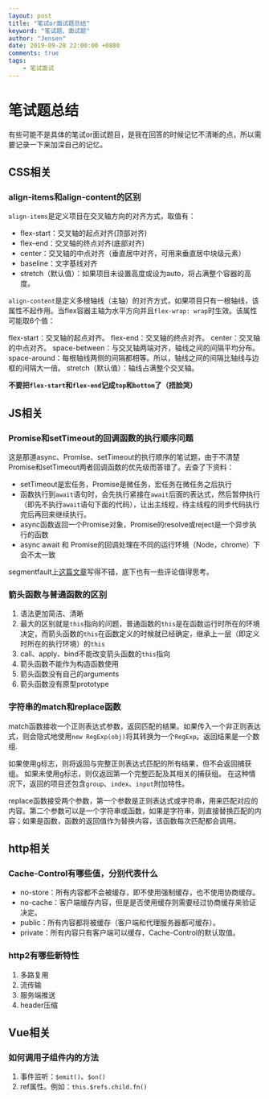 ```yaml
---
layout: post
title: "笔试or面试题总结"
keyword: "笔试题、面试题"
author: "Jensen"
date: 2019-09-28 22:00:00 +0800
comments: true
tags: 
    - 笔试面试
---
```


# 笔试题总结

有些可能不是具体的笔试or面试题目，是我在回答的时候记忆不清晰的点，所以需要记录一下来加深自己的记忆。

## CSS相关

### align-items和align-content的区别

`align-items`是定义项目在交叉轴方向的对齐方式，取值有：

* flex-start：交叉轴的起点对齐(顶部对齐)
* flex-end：交叉轴的终点对齐(底部对齐)
* center：交叉轴的中点对齐（垂直居中对齐，可用来垂直居中块级元素）
* baseline：文字基线对齐
* stretch（默认值）：如果项目未设置高度或设为auto，将占满整个容器的高度。

`align-content`是定义多根轴线（主轴）的对齐方式，如果项目只有一根轴线，该属性不起作用。当flex容器主轴为水平方向并且`flex-wrap: wrap`时生效。该属性可能取6个值：

flex-start：交叉轴的起点对齐。
flex-end：交叉轴的终点对齐。
center：交叉轴的中点对齐。
space-between：与交叉轴两端对齐，轴线之间的间隔平均分布。
space-around：每根轴线两侧的间隔都相等。所以，轴线之间的间隔比轴线与边框的间隔大一倍。
stretch（默认值）：轴线占满整个交叉轴。

**不要把`flex-start`和`flex-end`记成`top`和`bottom`了（捂脸哭）**

## JS相关

### Promise和setTimeout的回调函数的执行顺序问题

这是那道async、Promise、setTimeout的执行顺序的笔试题，由于不清楚Promise和setTimeout两者回调函数的优先级而答错了。去查了下资料：

- setTimeout是宏任务，Promise是微任务，宏任务在微任务之后执行
- 函数执行到`await`语句时，会先执行紧接在`await`后面的表达式，然后暂停执行（即先不执行`await`语句下面的代码），让出主线程，待主线程的同步代码执行完后再回来继续执行。
- async函数返回一个Promise对象，Promise的resolve或reject是一个异步执行的函数
- async await 和 Promise的回调处理在不同的运行环境（Node，chrome）下会不太一致

segmentfault上[这篇文章](https://segmentfault.com/a/1190000015057278)写得不错，底下也有一些评论值得思考。

### 箭头函数与普通函数的区别

1. 语法更加简洁、清晰
2. 最大的区别就是`this`指向的问题，普通函数的`this`是在函数运行时所在的环境决定，而箭头函数的`this`在函数定义的时候就已经确定，继承上一层（即定义时所在的执行环境）的`this`
3. call、apply、bind不能改变箭头函数的`this`指向
4. 箭头函数不能作为构造函数使用
5. 箭头函数没有自己的arguments
6. 箭头函数没有原型prototype

### 字符串的match和replace函数

match函数接收一个正则表达式参数，返回匹配的结果。如果传入一个非正则表达式，则会隐式地使用`new RegExp(obj)`将其转换为一个`RegExp`。返回结果是一个数组.

如果使用g标志，则将返回与完整正则表达式匹配的所有结果，但不会返回捕获组。
如果未使用g标志，则仅返回第一个完整匹配及其相关的捕获组。 在这种情况下，返回的项目还包含`group`、`index`、`input`附加特性。

replace函数接受两个参数，第一个参数是正则表达式或字符串，用来匹配对应的内容。第二个参数可以是一个字符串或函数，如果是字符串，则直接替换匹配的内容；如果是函数，函数的返回值作为替换内容，该函数每次匹配都会调用。


## http相关

### Cache-Control有哪些值，分别代表什么

* no-store：所有内容都不会被缓存，即不使用强制缓存，也不使用协商缓存。
* no-cache：客户端缓存内容，但是是否使用缓存则需要经过协商缓存来验证决定。
* public：所有内容都将被缓存（客户端和代理服务器都可缓存）。
* private：所有内容只有客户端可以缓存，Cache-Control的默认取值。

### http2有哪些新特性
1. 多路复用
2. 流传输
3. 服务端推送
4. header压缩

## Vue相关

### 如何调用子组件内的方法

1. 事件监听：`$emit()`、`$on()`
2. ref属性。例如：`this.$refs.child.fn()`